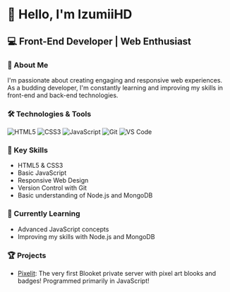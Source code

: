 # 👋 Hello, I'm IzumiiHD

## 💻 Front-End Developer | Web Enthusiast

### 🚀 About Me
I'm passionate about creating engaging and responsive web experiences. As a budding developer, I'm constantly learning and improving my skills in front-end and back-end technologies.

### 🛠️ Technologies & Tools

![HTML5](https://img.shields.io/badge/-HTML5-E34F26?style=flat-square&logo=html5&logoColor=white)
![CSS3](https://img.shields.io/badge/-CSS3-1572B6?style=flat-square&logo=css3)
![JavaScript](https://img.shields.io/badge/-JavaScript-F7DF1E?style=flat-square&logo=javascript&logoColor=black)
![Git](https://img.shields.io/badge/-Git-F05032?style=flat-square&logo=git&logoColor=white)
![VS Code](https://img.shields.io/badge/-VS%20Code-007ACC?style=flat-square&logo=visual-studio-code)

### 🌟 Key Skills
- HTML5 & CSS3
- Basic JavaScript
- Responsive Web Design
- Version Control with Git
- Basic understanding of Node.js and MongoDB

### 🌱 Currently Learning
- Advanced JavaScript concepts
- Improving my skills with Node.js and MongoDB

### 🏆 Projects
- [Pixelit](https://github.com/izumiihd/Pixelit): The very first Blooket private server with pixel art blooks and badges! Programmed primarily in JavaScript!
